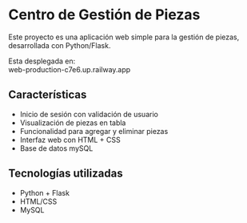 # Centro de Gestión de Piezas

Este proyecto es una aplicación web simple para la gestión de piezas, desarrollada con Python/Flask.

Esta desplegada en:  
web-production-c7e6.up.railway.app

## Características

- Inicio de sesión con validación de usuario
- Visualización de piezas en tabla
- Funcionalidad para agregar y eliminar piezas
- Interfaz web con HTML + CSS
- Base de datos mySQL

## Tecnologías utilizadas

- Python + Flask
- HTML/CSS
- MySQL

